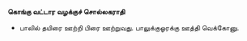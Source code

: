 **கொங்கு வட்டார வழக்குச் சொல்லகராதி**
- பாலில் தயிரை ஊற்றி பிரை ஊற்றுவது. பாலுக்குஓரக்கு ஊத்தி வெக்கோனு.

